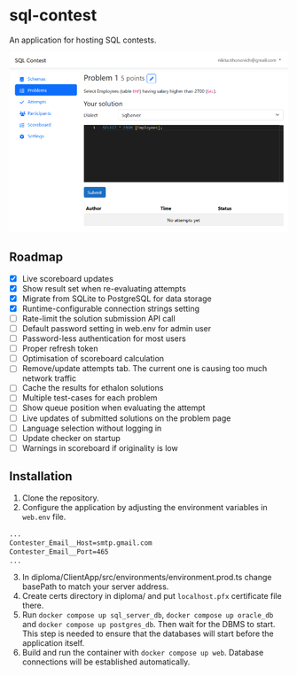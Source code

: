 # sql-contest

An application for hosting SQL contests.

![Screenshot](images/screenshot.png "Screenshot")

## Roadmap

- [x] Live scoreboard updates
- [x] Show result set when re-evaluating attempts
- [x] Migrate from SQLite to PostgreSQL for data storage
- [x] Runtime-configurable connection strings setting
- [ ] Rate-limit the solution submission API call
- [ ] Default password setting in web.env for admin user
- [ ] Password-less authentication for most users
- [ ] Proper refresh token
- [ ] Optimisation of scoreboard calculation
- [ ] Remove/update attempts tab. The current one is causing too much network traffic
- [ ] Cache the results for ethalon solutions
- [ ] Multiple test-cases for each problem
- [ ] Show queue position when evaluating the attempt
- [ ] Live updates of submitted solutions on the problem page
- [ ] Language selection without logging in
- [ ] Update checker on startup
- [ ] Warnings in scoreboard if originality is low

## Installation

1. Clone the repository.
2. Configure the application by adjusting the environment variables in `web.env` file.
```text
...
Contester_Email__Host=smtp.gmail.com
Contester_Email__Port=465
...
```
3. In diploma/ClientApp/src/environments/environment.prod.ts change basePath to match your server address.
4. Create certs directory in diploma/ and put `localhost.pfx` certificate file there.
5. Run `docker compose up sql_server_db`, `docker compose up oracle_db` and `docker compose up postgres_db`. Then wait for the DBMS to start. This step is needed to ensure that the databases will start before the application itself.
6. Build and run the container with `docker compose up web`. Database connections will be established automatically.
